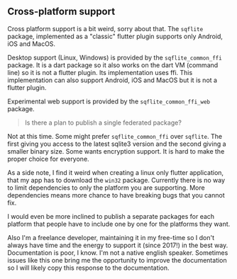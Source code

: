 ## Cross-platform support

Cross platform support is a bit weird, sorry about that. The `sqflite` package,
implemented as a "classic" flutter plugin supports only Android, iOS and MacOS.

Desktop support (Linux, Windows) is provided by the `sqflite_common_ffi` package.
It is a dart package so it also works on the dart VM (command line) so it is not
a flutter plugin. Its implementation uses ffi. This implementation can also
support Android, iOS and MacOS but it is not a flutter plugin.

Experimental web support is provided by the `sqflite_common_ffi_web` package.

> Is there a plan to publish a single federated package?

Not at this time. Some might prefer `sqflite_common_ffi` over `sqflite`. The first
giving you access to the latest sqlite3 version and the second giving a smaller binary size.
Some wants encryption support. It is hard to make the proper choice for everyone.

As a side note, I find it weird when creating a linux only flutter application, that
my app has to download the `win32` package. Currently there is no way to limit dependencies
to only the platform you are supporting. More dependencies means more chance to have breaking bugs 
that you cannot fix.

I would even be more inclined to publish a separate packages for each platform that people have to include
one by one for the platforms they want.

Also I'm a freelance developer, maintaining it in my free-time so I don't always have time and
the energy to support it (since 2017!) in the best way. Documentation is poor, I know. I'm not a native english speaker.
Sometimes issues like this one bring me the opportunity to improve the documentation so I will
likely copy this response to the documentation.



